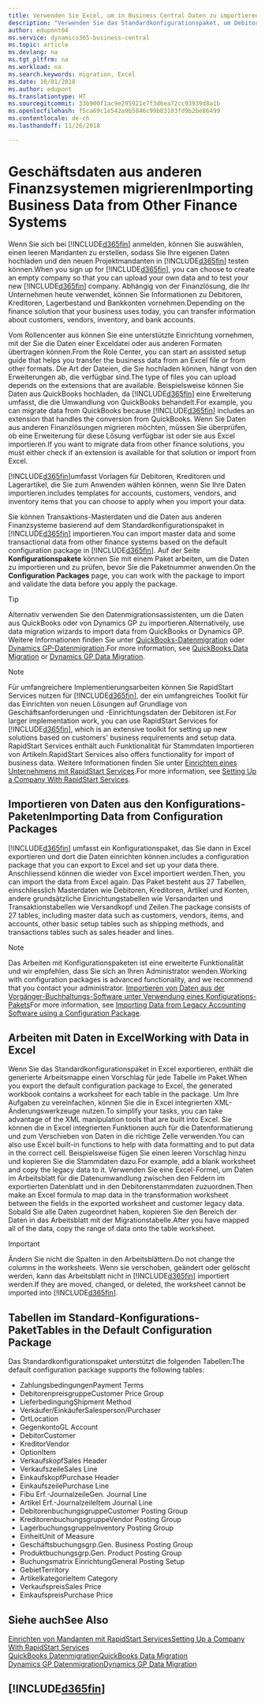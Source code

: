 ```yaml
---
title: Verwenden Sie Excel, um in Business Central Daten zu importieren | Microsoft Docs
description: "Verwenden Sie das Standardkonfigurationspaket, um Debitorendaten in Excel hinzuzufügen und Daten nach Business Central zu importieren."
author: edupont04
ms.service: dynamics365-business-central
ms.topic: article
ms.devlang: na
ms.tgt_pltfrm: na
ms.workload: na
ms.search.keywords: migration, Excel
ms.date: 10/01/2018
ms.author: edupont
ms.translationtype: HT
ms.sourcegitcommit: 33b900f1ac9e295921e7f3d6ea72cc93939d8a1b
ms.openlocfilehash: f5ca69c1e542a9b5846c99b03103fd9b2be86499
ms.contentlocale: de-ch
ms.lasthandoff: 11/26/2018

---
```

# <a name="importing-business-data-from-other-finance-systems"></a><span data-ttu-id="08f9f-103">Geschäftsdaten aus anderen Finanzsystemen migrieren</span><span class="sxs-lookup"><span data-stu-id="08f9f-103">Importing Business Data from Other Finance Systems</span></span>
<span data-ttu-id="08f9f-104">Wenn Sie sich bei [!INCLUDE[d365fin](includes/d365fin_md.md)] anmelden, können Sie auswählen, einen leeren Mandanten zu erstellen, sodass Sie Ihre eigenen Daten hochladen und den neuen Projektmandanten in [!INCLUDE[d365fin](includes/d365fin_md.md)] testen können.</span><span class="sxs-lookup"><span data-stu-id="08f9f-104">When you sign up for [!INCLUDE[d365fin](includes/d365fin_md.md)], you can choose to create an empty company so that you can upload your own data and to test your new [!INCLUDE[d365fin](includes/d365fin_md.md)] company.</span></span> <span data-ttu-id="08f9f-105">Abhängig von der Finanzlösung, die Ihr Unternehmen heute verwendet, können Sie Informationen zu Debitoren, Kreditoren, Lagerbestand und Bankkonten vornehmen.</span><span class="sxs-lookup"><span data-stu-id="08f9f-105">Depending on the finance solution that your business uses today, you can transfer information about customers, vendors, inventory, and bank accounts.</span></span>  

<span data-ttu-id="08f9f-106">Vom Rollencenter aus können Sie eine unterstützte Einrichtung vornehmen, mit der Sie die Daten einer Exceldatei oder aus anderen Formaten übertragen können.</span><span class="sxs-lookup"><span data-stu-id="08f9f-106">From the Role Center, you can start an assisted setup guide that helps you transfer the business data from an Excel file or from other formats.</span></span> <span data-ttu-id="08f9f-107">Die Art der Dateien, die Sie hochladen können, hängt von den Erweiterungen ab, die verfügbar sind.</span><span class="sxs-lookup"><span data-stu-id="08f9f-107">The type of files you can upload depends on the extensions that are available.</span></span> <span data-ttu-id="08f9f-108">Beispielsweise können Sie Daten aus QuickBooks hochladen, da [!INCLUDE[d365fin](includes/d365fin_md.md)] eine Erweiterung umfasst, die die Umwandlung von QuickBooks behandelt.</span><span class="sxs-lookup"><span data-stu-id="08f9f-108">For example, you can migrate data from QuickBooks because [!INCLUDE[d365fin](includes/d365fin_md.md)] includes an extension that handles the conversion from QuickBooks.</span></span> <span data-ttu-id="08f9f-109">Wenn Sie Daten aus anderen Finanzlösungen migrieren möchten, müssen Sie überprüfen, ob eine Erweiterung für diese Lösung verfügbar ist oder sie aus Excel importieren.</span><span class="sxs-lookup"><span data-stu-id="08f9f-109">If you want to migrate data from other finance solutions, you must either check if an extension is available for that solution or import from Excel.</span></span>  

[!INCLUDE[d365fin](includes/d365fin_md.md)]<span data-ttu-id="08f9f-110">umfasst Vorlagen für Debitoren, Kreditoren und Lagerartikel, die Sie zum Anwenden wählen können, wenn Sie Ihre Daten importieren.</span><span class="sxs-lookup"><span data-stu-id="08f9f-110">includes templates for accounts, customers, vendors, and inventory items that you can choose to apply when you import your data.</span></span>

<span data-ttu-id="08f9f-111">Sie können Transaktions-Masterdaten und die Daten aus anderen Finanzsysteme basierend auf dem Standardkonfigurationspaket in [!INCLUDE[d365fin](includes/d365fin_md.md)] importieren.</span><span class="sxs-lookup"><span data-stu-id="08f9f-111">You can import master data and some transactional data from other finance systems based on the default configuration package in [!INCLUDE[d365fin](includes/d365fin_md.md)].</span></span> <span data-ttu-id="08f9f-112">Auf der Seite **Konfigurationspakete** können Sie mit einem Paket arbeiten, um die Daten zu importieren und zu prüfen, bevor Sie die Paketnummer anwenden.</span><span class="sxs-lookup"><span data-stu-id="08f9f-112">On the **Configuration Packages** page, you can work with the package to import and validate the data before you apply the package.</span></span>  

> [!TIP]  
> <span data-ttu-id="08f9f-113">Alternativ verwenden Sie den Datenmigrationsassistenten, um die Daten aus QuickBooks oder von Dynamics GP zu importieren.</span><span class="sxs-lookup"><span data-stu-id="08f9f-113">Alternatively, use data migration wizards to import data from QuickBooks or Dynamics GP.</span></span> <span data-ttu-id="08f9f-114">Weitere Informationen finden Sie unter [QuickBooks-Datenmigration](ui-extensions-quickbooks-data-migration.md) oder [Dynamics GP-Datenmigration](ui-extensions-dynamicsgp-data-migration.md).</span><span class="sxs-lookup"><span data-stu-id="08f9f-114">For more information, see [QuickBooks Data Migration](ui-extensions-quickbooks-data-migration.md) or [Dynamics GP Data Migration](ui-extensions-dynamicsgp-data-migration.md).</span></span>

> [!NOTE]  
> <span data-ttu-id="08f9f-115">Für umfangreichere Implementierungsarbeiten können Sie RapidStart Services nutzen für [!INCLUDE[d365fin](includes/d365fin_md.md)], der ein umfangreiches Toolkit für das Einrichten von neuen Lösungen auf Grundlage von Geschäftsanforderungen und -Einrichtungsdaten der Debitoren ist.</span><span class="sxs-lookup"><span data-stu-id="08f9f-115">For larger implementation work, you can use RapidStart Services for [!INCLUDE[d365fin](includes/d365fin_md.md)], which is an extensive toolkit for setting up new solutions based on customers' business requirements and setup data.</span></span> <span data-ttu-id="08f9f-116">RapidStart Services enthält auch Funktionalität für Stammdaten Importieren von Artikeln.</span><span class="sxs-lookup"><span data-stu-id="08f9f-116">RapidStart Services also offers functionality for import of business data.</span></span> <span data-ttu-id="08f9f-117">Weitere Informationen finden Sie unter [Einrichten eines Unternehmens mit RapidStart Services](admin-set-up-a-company-with-rapidstart.md).</span><span class="sxs-lookup"><span data-stu-id="08f9f-117">For more information, see [Setting Up a Company With RapidStart Services](admin-set-up-a-company-with-rapidstart.md).</span></span>

## <a name="importing-data-from-configuration-packages"></a><span data-ttu-id="08f9f-118">Importieren von Daten aus den Konfigurations-Paketen</span><span class="sxs-lookup"><span data-stu-id="08f9f-118">Importing Data from Configuration Packages</span></span>
[!INCLUDE[d365fin](includes/d365fin_md.md)] <span data-ttu-id="08f9f-119">umfasst ein Konfigurationspaket, das Sie dann in Excel exportieren und dort die Daten einrichten können.</span><span class="sxs-lookup"><span data-stu-id="08f9f-119">includes a configuration package that you can export to Excel and set up your data there.</span></span> <span data-ttu-id="08f9f-120">Anschliessend können die wieder von Excel importiert werden.</span><span class="sxs-lookup"><span data-stu-id="08f9f-120">Then, you can import the data from Excel again.</span></span> <span data-ttu-id="08f9f-121">Das Paket besteht aus 27 Tabellen, einschliesslich Masterdaten wie Debitoren, Kreditoren, Artikel und Konten, andere grundsätzliche Einrichtungstabellen wie Versandarten und Transaktionstabellen wie Versandkopf und Zeilen.</span><span class="sxs-lookup"><span data-stu-id="08f9f-121">The package consists of 27 tables, including master data such as customers, vendors, items, and accounts, other basic setup tables such as shipping methods, and transactions tables such as sales header and lines.</span></span>  

> [!NOTE]  
>   <span data-ttu-id="08f9f-122">Das Arbeiten mit Konfigurationspaketen ist eine erweiterte Funktionalität und wir empfehlen, dass Sie sich an Ihren Administrator wenden.</span><span class="sxs-lookup"><span data-stu-id="08f9f-122">Working with configuration packages is advanced functionality, and we recommend that you contact your administrator.</span></span> <span data-ttu-id="08f9f-123">[Importieren von Daten aus der Vorgänger-Buchhaltungs-Software unter Verwendung eines Konfigurations-Pakets](across-import-data-configuration-packages.md)</span><span class="sxs-lookup"><span data-stu-id="08f9f-123">For more information, see [Importing Data from Legacy Accounting Software using a Configuration Package](across-import-data-configuration-packages.md).</span></span>

## <a name="working-with-data-in-excel"></a><span data-ttu-id="08f9f-124">Arbeiten mit Daten in Excel</span><span class="sxs-lookup"><span data-stu-id="08f9f-124">Working with Data in Excel</span></span>
<span data-ttu-id="08f9f-125">Wenn Sie das Standardkonfigurationspaket in Excel exportieren, enthält die generierte Arbeitsmappe einen Vorschlag für jede Tabelle im Paket.</span><span class="sxs-lookup"><span data-stu-id="08f9f-125">When you export the default configuration package to Excel, the generated workbook contains a worksheet for each table in the package.</span></span> <span data-ttu-id="08f9f-126">Um Ihre Aufgaben zu vereinfachen, können Sie die in Excel integrierten XML-Änderungswerkzeuge nutzen.</span><span class="sxs-lookup"><span data-stu-id="08f9f-126">To simplify your tasks, you can take advantage of the XML manipulation tools that are built into Excel.</span></span> <span data-ttu-id="08f9f-127">Sie können die in Excel integrierten Funktionen auch für die Datenformatierung und zum Verschieben von Daten in die richtige Zelle verwenden.</span><span class="sxs-lookup"><span data-stu-id="08f9f-127">You can also use Excel built-in functions to help with data formatting and to put data in the correct cell.</span></span> <span data-ttu-id="08f9f-128">Beispielsweise fügen Sie einen leeren Vorschlag hinzu und kopieren Sie die Stammdaten dazu.</span><span class="sxs-lookup"><span data-stu-id="08f9f-128">For example, add a blank worksheet and copy the legacy data to it.</span></span> <span data-ttu-id="08f9f-129">Verwenden Sie eine Excel-Formel, um Daten im Arbeitsblatt für die Datenumwandlung zwischen den Feldern im exportierten Datenblatt und in den Debitorenstammdaten zuzuordnen.</span><span class="sxs-lookup"><span data-stu-id="08f9f-129">Then make an Excel formula to map data in the transformation worksheet between the fields in the exported worksheet and customer legacy data.</span></span> <span data-ttu-id="08f9f-130">Sobald Sie alle Daten zugeordnet haben, kopieren Sie den Bereich der Daten in das Arbeitsblatt mit der Migrationstabelle.</span><span class="sxs-lookup"><span data-stu-id="08f9f-130">After you have mapped all of the data, copy the range of data onto the table worksheet.</span></span>  

> [!IMPORTANT]  
>  <span data-ttu-id="08f9f-131">Ändern Sie nicht die Spalten in den Arbeitsblättern.</span><span class="sxs-lookup"><span data-stu-id="08f9f-131">Do not change the columns in the worksheets.</span></span> <span data-ttu-id="08f9f-132">Wenn sie verschoben, geändert oder gelöscht werden, kann das Arbeitsblatt nicht in [!INCLUDE[d365fin](includes/d365fin_md.md)] importiert werden.</span><span class="sxs-lookup"><span data-stu-id="08f9f-132">If they are moved, changed, or deleted, the worksheet cannot be imported into [!INCLUDE[d365fin](includes/d365fin_md.md)].</span></span>

## <a name="tables-in-the-default-configuration-package"></a><span data-ttu-id="08f9f-133">Tabellen im Standard-Konfigurations-Paket</span><span class="sxs-lookup"><span data-stu-id="08f9f-133">Tables in the Default Configuration Package</span></span>
<span data-ttu-id="08f9f-134">Das Standardkonfigurationspaket unterstützt die folgenden Tabellen:</span><span class="sxs-lookup"><span data-stu-id="08f9f-134">The default configuration package supports the following tables:</span></span>

-   <span data-ttu-id="08f9f-135">Zahlungsbedingungen</span><span class="sxs-lookup"><span data-stu-id="08f9f-135">Payment Terms</span></span>
-   <span data-ttu-id="08f9f-136">Debitorenpreisgruppe</span><span class="sxs-lookup"><span data-stu-id="08f9f-136">Customer Price Group</span></span>
-   <span data-ttu-id="08f9f-137">Lieferbedingung</span><span class="sxs-lookup"><span data-stu-id="08f9f-137">Shipment Method</span></span>
-   <span data-ttu-id="08f9f-138">Verkäufer/Einkäufer</span><span class="sxs-lookup"><span data-stu-id="08f9f-138">Salesperson/Purchaser</span></span>
-   <span data-ttu-id="08f9f-139">Ort</span><span class="sxs-lookup"><span data-stu-id="08f9f-139">Location</span></span>
-   <span data-ttu-id="08f9f-140">Gegenkonto</span><span class="sxs-lookup"><span data-stu-id="08f9f-140">GL Account</span></span>
-   <span data-ttu-id="08f9f-141">Debitor</span><span class="sxs-lookup"><span data-stu-id="08f9f-141">Customer</span></span>
-   <span data-ttu-id="08f9f-142">Kreditor</span><span class="sxs-lookup"><span data-stu-id="08f9f-142">Vendor</span></span>
-   <span data-ttu-id="08f9f-143">Option</span><span class="sxs-lookup"><span data-stu-id="08f9f-143">Item</span></span>
-   <span data-ttu-id="08f9f-144">Verkaufskopf</span><span class="sxs-lookup"><span data-stu-id="08f9f-144">Sales Header</span></span>
-   <span data-ttu-id="08f9f-145">Verkaufszeile</span><span class="sxs-lookup"><span data-stu-id="08f9f-145">Sales Line</span></span>
-   <span data-ttu-id="08f9f-146">Einkaufskopf</span><span class="sxs-lookup"><span data-stu-id="08f9f-146">Purchase Header</span></span>
-   <span data-ttu-id="08f9f-147">Einkaufszeile</span><span class="sxs-lookup"><span data-stu-id="08f9f-147">Purchase Line</span></span>
-   <span data-ttu-id="08f9f-148">Fibu Erf.-Journalzeile</span><span class="sxs-lookup"><span data-stu-id="08f9f-148">Gen. Journal Line</span></span>
-   <span data-ttu-id="08f9f-149">Artikel Erf.-Journalzeile</span><span class="sxs-lookup"><span data-stu-id="08f9f-149">Item Journal Line</span></span>
-   <span data-ttu-id="08f9f-150">Debitorenbuchungsgruppe</span><span class="sxs-lookup"><span data-stu-id="08f9f-150">Customer Posting Group</span></span>
-   <span data-ttu-id="08f9f-151">Kreditorenbuchungsgruppe</span><span class="sxs-lookup"><span data-stu-id="08f9f-151">Vendor Posting Group</span></span>
-   <span data-ttu-id="08f9f-152">Lagerbuchungsgruppe</span><span class="sxs-lookup"><span data-stu-id="08f9f-152">Inventory Posting Group</span></span>
-   <span data-ttu-id="08f9f-153">Einheit</span><span class="sxs-lookup"><span data-stu-id="08f9f-153">Unit of Measure</span></span>
-   <span data-ttu-id="08f9f-154">Geschäftsbuchungsgrp.</span><span class="sxs-lookup"><span data-stu-id="08f9f-154">Gen. Business Posting Group</span></span>
-   <span data-ttu-id="08f9f-155">Produktbuchungsgrp.</span><span class="sxs-lookup"><span data-stu-id="08f9f-155">Gen. Product Posting Group</span></span>
-   <span data-ttu-id="08f9f-156">Buchungsmatrix Einrichtung</span><span class="sxs-lookup"><span data-stu-id="08f9f-156">General Posting Setup</span></span>
-   <span data-ttu-id="08f9f-157">Gebiet</span><span class="sxs-lookup"><span data-stu-id="08f9f-157">Territory</span></span>
-   <span data-ttu-id="08f9f-158">Artikelkategorie</span><span class="sxs-lookup"><span data-stu-id="08f9f-158">Item Category</span></span>
-   <span data-ttu-id="08f9f-159">Verkaufspreis</span><span class="sxs-lookup"><span data-stu-id="08f9f-159">Sales Price</span></span>
-   <span data-ttu-id="08f9f-160">Einkaufspreis</span><span class="sxs-lookup"><span data-stu-id="08f9f-160">Purchase Price</span></span>

## <a name="see-also"></a><span data-ttu-id="08f9f-161">Siehe auch</span><span class="sxs-lookup"><span data-stu-id="08f9f-161">See Also</span></span>
[<span data-ttu-id="08f9f-162">Einrichten von Mandanten mit RapidStart Services</span><span class="sxs-lookup"><span data-stu-id="08f9f-162">Setting Up a Company With RapidStart Services</span></span>](admin-set-up-a-company-with-rapidstart.md)  
[<span data-ttu-id="08f9f-163">QuickBooks Datenmigration</span><span class="sxs-lookup"><span data-stu-id="08f9f-163">QuickBooks Data Migration</span></span>](ui-extensions-quickbooks-data-migration.md)  
[<span data-ttu-id="08f9f-164">Dynamics GP Datenmigration</span><span class="sxs-lookup"><span data-stu-id="08f9f-164">Dynamics GP Data Migration</span></span>](ui-extensions-dynamicsgp-data-migration.md)  

## [!INCLUDE[d365fin](includes/free_trial_md.md)]  
 


